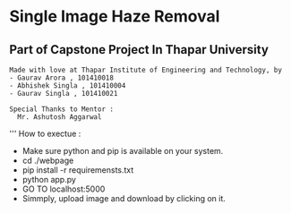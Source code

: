 # Single Image Haze Removal

## Part of Capstone Project In Thapar University

```
Made with love at Thapar Institute of Engineering and Technology, by
- Gaurav Arora , 101410018
- Abhishek Singla , 101410004
- Gaurav Singla , 101410021

Special Thanks to Mentor :
  Mr. Ashutosh Aggarwal
  ```

''' How to exectue :
- Make sure python and pip is available on your system.
- cd ./webpage
- pip install -r requiremensts.txt
- python app.py
- GO TO localhost:5000
- Simmply, upload image and download by clicking on it.
```
